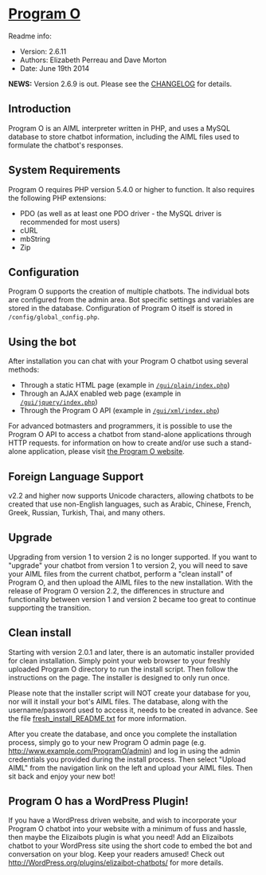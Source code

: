# [Program O](http://www.program-o.com)

Readme info:
- Version: 2.6.11
- Authors: Elizabeth Perreau and Dave Morton
- Date: June 19th 2014

**NEWS:** Version 2.6.9 is out. Please see the [CHANGELOG](src/CHANGELOG.md) for details.

## Introduction

Program O is an AIML interpreter written in PHP, and uses a MySQL database to store
chatbot information, including the AIML files used to formulate the chatbot's responses.

## System Requirements

Program O requires PHP version 5.4.0 or higher to function. It also requires the following
PHP extensions:

- PDO (as well as at least one PDO driver - the MySQL driver is recommended for most users)
- cURL
- mbString
- Zip

## Configuration

Program O supports the creation of multiple chatbots. The individual bots are configured
from the admin area. Bot specific settings and variables are stored in the database.
Configuration of Program O itself is stored in `/config/global_config.php`.

## Using the bot

After installation you can chat with your Program O chatbot using several methods:

- Through a static HTML page (example in [`/gui/plain/index.php`](gui/plain/index.php))
- Through an AJAX enabled web page (example in [`/gui/jquery/index.php`](gui/jquery/index.php))
- Through the Program O API (example in [`/gui/xml/index.php`](gui/xml/index.php))

For advanced botmasters and programmers, it is possible to use the Program O
API to access a chatbot from stand-alone applications through HTTP requests.
for information on how to create and/or use such a stand-alone application, please
visit [the Program O website](http://www.program-o.com).

## Foreign Language Support

v2.2 and higher now supports Unicode characters, allowing chatbots to be created that use
non-English languages, such as Arabic, Chinese, French, Greek, Russian, Turkish, Thai,
and many others.

## Upgrade

Upgrading from version 1 to version 2 is no longer supported. If you want to "upgrade"
your chatbot from version 1 to version 2, you will need to save your AIML files from the
current chatbot, perform a "clean install" of Program O, and then upload the AIML files
to the new installation. With the release of Program O version 2.2, the differences
in structure and functionality between version 1 and version 2 became too great to
continue supporting the transition.

## Clean install

Starting with version 2.0.1 and later, there is an automatic installer provided for clean
installation. Simply point your web browser to your freshly uploaded Program O directory
to run the install script. Then follow the instructions on the page. The installer is
designed to only run once.

Please note that the installer script will NOT create your database for you, nor will
it install your bot's AIML files. The database, along with the username/password used to
access it, needs to be created in advance. See the file [fresh_install_README.txt](fresh_install_README.txt) for more
information.

After you create the database, and once you complete the installation process, simply go to
your new Program O admin page (e.g. http://www.example.com/ProgramO/admin) and log in using
the admin credentials you provided during the install process. Then select "Upload AIML"
from the navigation link on the left and upload your AIML files. Then sit back and enjoy your
new bot!

## Program O has a WordPress Plugin!

If you have a WordPress driven website, and wish to incorporate your Program O chatbot into your
website with a minimum of fuss and hassle, then maybe the Elizaibots plugin is what you need!
Add an Elizaibots chatbot to your WordPress site using the short code to embed the bot and conversation
on your blog. Keep your readers amused! Check out http://WordPress.org/plugins/elizaibot-chatbots/
for more details.
